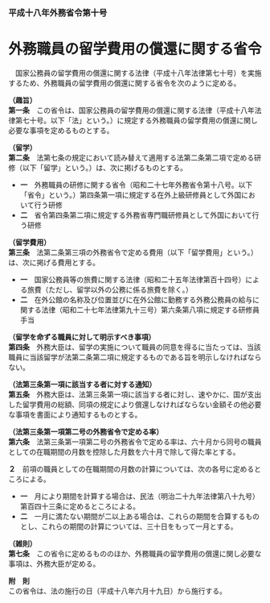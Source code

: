 ### 平成十八年外務省令第十号  
# 外務職員の留学費用の償還に関する省令  
　国家公務員の留学費用の償還に関する法律（平成十八年法律第七十号）を実施するため、外務職員の留学費用の償還に関する省令を次のように定める。  
  
**（趣旨）**  
**第一条**　この省令は、国家公務員の留学費用の償還に関する法律（平成十八年法律第七十号。以下「法」という。）に規定する外務職員の留学費用の償還に関し必要な事項を定めるものとする。  
  
**（留学）**  
**第二条**　法第七条の規定において読み替えて適用する法第二条第二項で定める研修（以下「留学」という。）は、次に掲げるものとする。  
* **一**　外務職員の研修に関する省令（昭和二十七年外務省令第十八号。以下「省令」という。）第四条第一項に規定する在外上級研修員として外国において行う研修  
* **二**　省令第四条第二項に規定する外務省専門職研修員として外国において行う研修  
  
**（留学費用）**  
**第三条**　法第二条第三項の外務省令で定める費用（以下「留学費用」という。）は、次に掲げる費用とする。  
* **一**　国家公務員等の旅費に関する法律（昭和二十五年法律第百十四号）による旅費（ただし、留学以外の公務に係る旅費を除く。）  
* **二**　在外公館の名称及び位置並びに在外公館に勤務する外務公務員の給与に関する法律（昭和二十七年法律第九十三号）第六条第八項に規定する研修員手当  
  
**（留学を命ずる職員に対して明示すべき事項）**  
**第四条**　外務大臣は、留学の実施について職員の同意を得るに当たっては、当該職員に当該留学が法第二条第二項に規定するものである旨を明示しなければならない。  
  
**（法第三条第一項に該当する者に対する通知）**  
**第五条**　外務大臣は、法第三条第一項に該当する者に対し、速やかに、国が支出した留学費用の総額、同項の規定により償還しなければならない金額その他必要な事項を書面により通知するものとする。  
  
**（法第三条第一項第二号の外務省令で定める率）**  
**第六条**　法第三条第一項第二号の外務省令で定める率は、六十月から同号の職員としての在職期間の月数を控除した月数を六十月で除して得た率とする。  
  
**２**　前項の職員としての在職期間の月数の計算については、次の各号に定めるところによる。  
* **一**　月により期間を計算する場合は、民法（明治二十九年法律第八十九号）第百四十三条に定めるところによる。  
* **二**　一月に満たない期間が二以上ある場合は、これらの期間を合算するものとし、これらの期間の計算については、三十日をもって一月とする。  
  
**（雑則）**  
**第七条**　この省令に定めるもののほか、外務職員の留学費用の償還に関し必要な事項は、外務大臣が定める。  
  
**附　則**  
この省令は、法の施行の日（平成十八年六月十九日）から施行する。  
  
